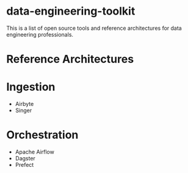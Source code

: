 # data-engineering-toolkit

This is a list of open source tools and reference architectures for data engineering professionals.

<!--- add comparison table for each category --->

# Reference Architectures


# Ingestion

 - Airbyte
 - Singer


# Orchestration

 - Apache Airflow
 - Dagster
 - Prefect
